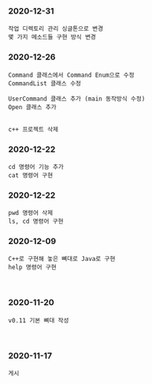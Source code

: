 ### 2020-12-31
```
작업 디렉토리 관리 싱글톤으로 변경
몇 가지 메소드들 구현 방식 변경
```


### 2020-12-26
```
Command 클래스에서 Command Enum으로 수정
CommandList 클래스 수정

UserCommand 클래스 추가 (main 동작방식 수정)
Open 클래스 추가


c++ 프로젝트 삭제
```

### 2020-12-22
```
cd 명령어 기능 추가
cat 명령어 구현
```

### 2020-12-22
```
pwd 명령어 삭제
ls, cd 명령어 구현
```

### 2020-12-09
```
C++로 구현해 놓은 뼈대로 Java로 구현
help 명령어 구현
```

<br>

### 2020-11-20
```
v0.11 기본 뼈대 작성
```

<br>

### 2020-11-17
```
게시
```

<br>